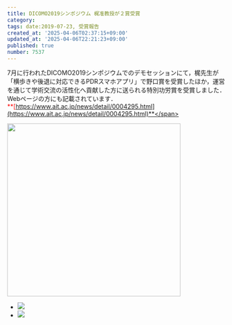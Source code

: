 ```yaml
---
title: DICOMO2019シンポジウム 梶准教授が２賞受賞
category:
tags: date:2019-07-23, 受賞報告
created_at: '2025-04-06T02:37:15+09:00'
updated_at: '2025-04-06T22:21:23+09:00'
published: true
number: 7537
---
```




7月に行われたDICOMO2019シンポジウムでのデモセッションにて，梶先生が「横歩きや後退に対応できるPDRスマホアプリ」で野口賞を受賞したほか，運営を通じて学術交流の活性化へ貢献した方に送られる特別功労賞を受賞しました．
Webページの方にも記載されています．  
<span style="color: red;">**[https://www.ait.ac.jp/news/detail/0004295.html](https://www.ait.ac.jp/news/detail/0004295.html)**</span>

<img src="https://img.esa.io/uploads/production/attachments/13979/2025/04/06/148142/7b589f5f-2f64-4785-ae71-5f7051620051.webp" width="auto" height="400px" />

<div class="img-container">
    <ul class="slider">
        <li><img src="https://img.esa.io/uploads/production/attachments/13979/2025/04/06/148142/baca10ff-1085-4556-b964-fca9f9e20dee.webp"  /></li>
        <li><img src="https://img.esa.io/uploads/production/attachments/13979/2025/04/06/148142/b2fa3076-d0ad-4c75-8421-e0d03f20657d.webp"  /></li>
    </ul>
</div>

